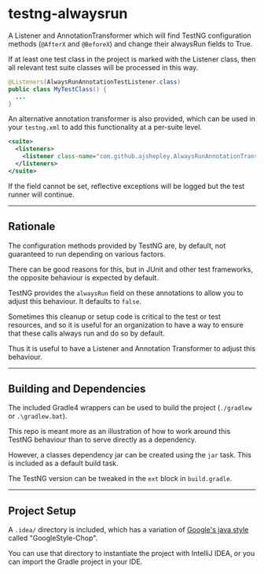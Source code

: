 # testng-alwaysrun

A Listener and AnnotationTransformer which will find TestNG configuration methods (`@AfterX` and `@BeforeX`) and change their alwaysRun fields to True.

If at least one test class in the project is marked with the Listener class, then all relevant test suite classes will be processed in this way.

```java
@Listeners(AlwaysRunAnnotationTestListener.class)
public class MyTestClass() {
  ...
}
```

An alternative annotation transformer is also provided, which can be used in your `testng.xml` to add this functionality at a per-suite level.

```xml
<suite>
  <listeners>
    <listener class-name="com.github.ajshepley.AlwaysRunAnnotationTransformer" />
  </listeners>
</suite>
```

If the field cannot be set, reflective exceptions will be logged but the test runner will continue.

____
## Rationale

The configuration methods provided by TestNG are, by default, not guaranteed to run depending on various factors.

There can be good reasons for this, but in JUnit and other test frameworks, the opposite behaviour is expected by default.

TestNG provides the `alwaysRun` field on these annotations to allow you to adjust this behaviour. It defaults to `false`.

Sometimes this cleanup or setup code is critical to the test or test resources, and so it is useful for an organization to have a way to ensure that these calls always run and do so by default.

Thus it is useful to have a Listener and Annotation Transformer to adjust this behaviour.
____

## Building and Dependencies

The included Gradle4 wrappers can be used to build the project (`./gradlew` or `.\gradlew.bat`).

This repo is meant more as an illustration of how to work around this TestNG behaviour than to serve directly as a dependency.

However, a classes dependency jar can be created using the `jar` task. This is included as a default build task.

The TestNG version can be tweaked in the `ext` block in `build.gradle`.

____

## Project Setup

A `.idea/` directory is included, which has a variation of [Google's java style](https://google.github.io/styleguide/javaguide.html) called "GoogleStyle-Chop".

You can use that directory to instantiate the project with IntelliJ IDEA, or you can import the Gradle project in your IDE.

